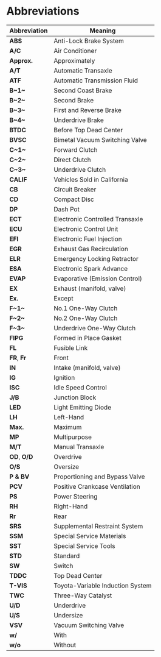 # Abbreviations

<center>

| Abbreviation    | Meaning                          |
|-----------------|----------------------------------|
| **ABS**         | Anti-Lock Brake System           |
| **A/C**         | Air Conditioner                  |
| **Approx.**     | Approximately                    |
| **A/T**         | Automatic Transaxle              |
| **ATF**         | Automatic Transmission Fluid     |
| **B~1~**        | Second Coast Brake               |
| **B~2~**        | Second Brake                     |
| **B~3~**        | First and Reverse Brake          |
| **B~4~**        | Underdrive Brake                 |
| **BTDC**        | Before Top Dead Center           |
| **BVSC**        | Bimetal Vacuum Switching Valve   |
| **C~1~**        | Forward Clutch                   |
| **C~2~**        | Direct Clutch                    |
| **C~3~**        | Underdrive Clutch                |
| **CALIF**       | Vehicles Sold in California      |
| **CB**          | Circuit Breaker                  |
| **CD**          | Compact Disc                     |
| **DP**          | Dash Pot                         |
| **ECT**         | Electronic Controlled Transaxle  |
| **ECU**         | Electronic Control Unit          |
| **EFI**         | Electronic Fuel Injection        |
| **EGR**         | Exhaust Gas Recirculation        |
| **ELR**         | Emergency Locking Retractor      |
| **ESA**         | Electronic Spark Advance         |
| **EVAP**        | Evaporative (Emission Control)   |
| **EX**          | Exhaust (manifold, valve)        |
| **Ex.**         | Except                           |
| **F~1~**        | No.1 One-Way Clutch              |
| **F~2~**        | No.2 One-Way Clutch              |
| **F~3~**        | Underdrive One-Way Clutch        |
| **FIPG**        | Formed in Place Gasket           |
| **FL**          | Fusible Link                     |
| **FR**, **Fr**  | Front                            |
| **IN**          | Intake (manifold, valve)         |
| **IG**          | Ignition                         |
| **ISC**         | Idle Speed Control               |
| **J/B**         | Junction Block                   |
| **LED**         | Light Emitting Diode             |
| **LH**          | Left-Hand                        |
| **Max.**        | Maximum                          |
| **MP**          | Multipurpose                     |
| **M/T**         | Manual Transaxle                 |
| **OD**, **O/D** | Overdrive                        |
| **O/S**         | Oversize                         |
| **P & BV**      | Proportioning and Bypass Valve   |
| **PCV**         | Positive Crankcase Ventilation   |
| **PS**          | Power Steering                   |
| **RH**          | Right-Hand                       |
| **Rr**          | Rear                             |
| **SRS**         | Supplemental Restraint System    |
| **SSM**         | Special Service Materials        |
| **SST**         | Special Service Tools            |
| **STD**         | Standard                         |
| **SW**          | Switch                           |
| **TDDC**        | Top Dead Center                  |
| **T-VIS**       | Toyota-Variable Induction System |
| **TWC**         | Three-Way Catalyst               |
| **U/D**         | Underdrive                       |
| **U/S**         | Undersize                        |
| **VSV**         | Vacuum Switching Valve           |
| **w/**          | With                             |
| **w/o**         | Without                          |

</center>